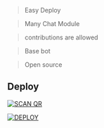> Easy Deploy

> Many Chat Module

> contributions are allowed

> Base bot

> Open source 

## Deploy
<a href="https://boscoscanner.herokuapp.com/"><img title="SCAN QR" src="https://img.shields.io/badge/SCAN QR-h?color=black&style=for-the-badge&logo="></a>

<a href="https://heroku.com/deploy?template=https://github.com/pepesir/BOSCO-MD/"><img title="DEPLOY" src="https://img.shields.io/badge/DEPLOY-h?color=black&style=for-the-badge&logo=heroku"></a>
